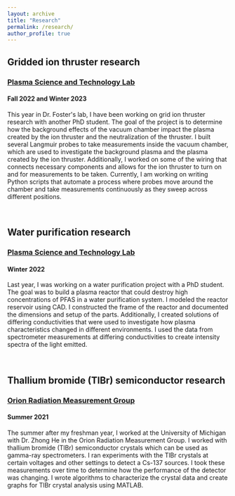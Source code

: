 ```yaml
---
layout: archive
title: "Research"
permalink: /research/
author_profile: true
---
```


## Gridded ion thruster research
### [Plasma Science and Technology Lab](https://pstlab.engin.umich.edu)
#### Fall 2022 and Winter 2023

This year in Dr. Foster's lab, I have been working on grid ion thruster research with another PhD student. The goal of the project is to determine how the background effects of the vacuum chamber impact the plasma created by the ion thruster and the neutralization of the thruster. I built several Langmuir probes to take measurements inside the vacuum chamber, which are used to investigate the background plasma and the plasma created by the ion thruster. Additionally, I worked on some of the wiring that connects necessary components and allows for the ion thruster to turn on and for measurements to be taken. Currently, I am working on writing Python scripts that automate a process where probes move around the chamber and take measurements continuously as they sweep across different positions.

<br>

## Water purification research
### [Plasma Science and Technology Lab](https://pstlab.engin.umich.edu)
#### Winter 2022

Last year, I was working on a water purification project with a PhD student. The goal was to build a plasma reactor that could destroy high concentrations of PFAS in a water purification system. I modeled the reactor reservoir using CAD. I constructed the frame of the reactor and documented the dimensions and setup of the parts. Additionally, I created solutions of differing conductivities that were used to investigate how plasma characteristics changed in different environments. I used the data from spectrometer measurements at differing conductivities to create intensity spectra of the light emitted.


<br>

## Thallium bromide (TlBr) semiconductor research
### [Orion Radiation Measurement Group](https://cztlab.engin.umich.edu)
#### Summer 2021

The summer after my freshman year, I worked at the University of Michigan with Dr. Zhong He in the Orion Radiation Measurement Group. I worked with thallium bromide (TlBr) semiconductor crystals which can be used as gamma-ray spectrometers. I ran experiments with the TlBr crystals at certain voltages and other settings to detect a Cs-137 sources. I took these measurements over time to determine how the performance of the detector was changing. I wrote algorithms to characterize the crystal data and create graphs for TlBr crystal analysis using MATLAB.
